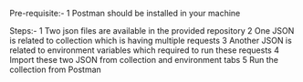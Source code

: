 Pre-requisite:-
1 Postman should be installed in your machine

Steps:-
1 Two json files are available in the provided repository
2 One JSON is related to collection which is having multiple requests
3 Another JSON is related to environment variables which required to run these requests
4 Import these two JSON from collection and environment tabs
5 Run the collection from Postman
